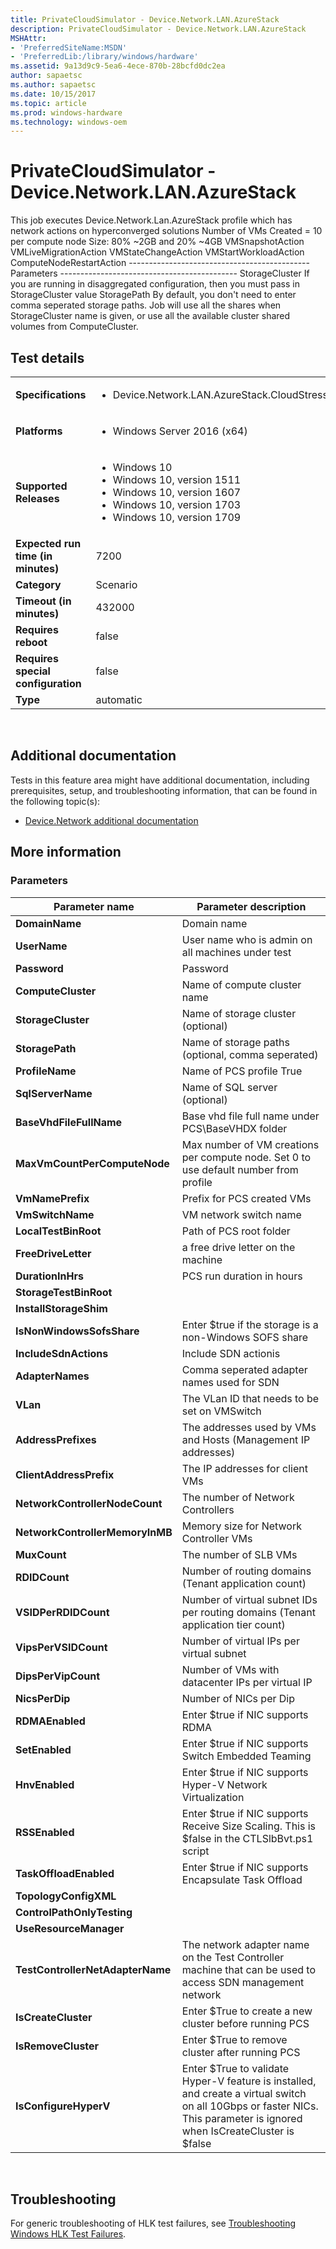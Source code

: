 ```yaml
---
title: PrivateCloudSimulator - Device.Network.LAN.AzureStack
description: PrivateCloudSimulator - Device.Network.LAN.AzureStack
MSHAttr:
- 'PreferredSiteName:MSDN'
- 'PreferredLib:/library/windows/hardware'
ms.assetid: 9a13d9c9-5ea6-4ece-870b-28bcfd0dc2ea
author: sapaetsc
ms.author: sapaetsc
ms.date: 10/15/2017
ms.topic: article
ms.prod: windows-hardware
ms.technology: windows-oem
---
```


# <span id="p_hlk_test.cc85c86e-2a90-42cb-a8a8-c272ce96950e"></span>PrivateCloudSimulator - Device.Network.LAN.AzureStack


This job executes Device.Network.Lan.AzureStack profile which has network actions on hyperconverged solutions Number of VMs Created = 10 per compute node Size: 80% ~2GB and 20% ~4GB VMSnapshotAction VMLiveMigrationAction VMStateChangeAction VMStartWorkloadAction ComputeNodeRestartAction --------------------------------------------- Parameters -------------------------------------------- StorageCluster If you are running in disaggregated configuration, then you must pass in StorageCluster value StoragePath By default, you don't need to enter comma seperated storage paths. Job will use all the shares when StorageCluster name is given, or use all the available cluster shared volumes from ComputeCluster.

## Test details
|||
|---|---|
| **Specifications**  | <ul><li>Device.Network.LAN.AzureStack.CloudStress</li></ul> |  
| **Platforms**   | <ul><li>Windows Server 2016 (x64)</li></ul> |
| **Supported Releases** | <ul><li>Windows 10</li><li>Windows 10, version 1511</li><li>Windows 10, version 1607</li><li>Windows 10, version 1703</li><li>Windows 10, version 1709</li></ul> |
|**Expected run time (in minutes)**| 7200 |
|**Category**| Scenario |
|**Timeout (in minutes)**| 432000 |
|**Requires reboot**| false |
|**Requires special configuration**| false |
|**Type**| automatic |

 

## <span id="Additional_documentation"></span><span id="additional_documentation"></span><span id="ADDITIONAL_DOCUMENTATION"></span>Additional documentation


Tests in this feature area might have additional documentation, including prerequisites, setup, and troubleshooting information, that can be found in the following topic(s):

-   [Device.Network additional documentation](device-network-additional-documentation.md)

## <span id="More_information"></span><span id="more_information"></span><span id="MORE_INFORMATION"></span>More information


### <span id="Parameters"></span><span id="parameters"></span><span id="PARAMETERS"></span>Parameters

| Parameter name                   | Parameter description                                                                                                                                                    |
|----------------------------------|--------------------------------------------------------------------------------------------------------------------------------------------------------------------------|
| **DomainName**                   | Domain name                                                                                                                                                              |
| **UserName**                     | User name who is admin on all machines under test                                                                                                                        |
| **Password**                     | Password                                                                                                                                                                 |
| **ComputeCluster**               | Name of compute cluster name                                                                                                                                             |
| **StorageCluster**               | Name of storage cluster (optional)                                                                                                                                       |
| **StoragePath**                  | Name of storage paths (optional, comma seperated)                                                                                                                        |
| **ProfileName**                  | Name of PCS profile True                                                                                                                                                 |
| **SqlServerName**                | Name of SQL server (optional)                                                                                                                                            |
| **BaseVhdFileFullName**          | Base vhd file full name under PCS\\BaseVHDX folder                                                                                                                       |
| **MaxVmCountPerComputeNode**     | Max number of VM creations per compute node. Set 0 to use default number from profile                                                                                    |
| **VmNamePrefix**                 | Prefix for PCS created VMs                                                                                                                                               |
| **VmSwitchName**                 | VM network switch name                                                                                                                                                   |
| **LocalTestBinRoot**             | Path of PCS root folder                                                                                                                                                  |
| **FreeDriveLetter**              | a free drive letter on the machine                                                                                                                                       |
| **DurationInHrs**                | PCS run duration in hours                                                                                                                                                |
| **StorageTestBinRoot**           |                                                                                                                                                                          |
| **InstallStorageShim**           |                                                                                                                                                                          |
| **IsNonWindowsSofsShare**        | Enter $true if the storage is a non-Windows SOFS share                                                                                                                   |
| **IncludeSdnActions**            | Include SDN actionis                                                                                                                                                     |
| **AdapterNames**                 | Comma seperated adapter names used for SDN                                                                                                                               |
| **VLan**                         | The VLan ID that needs to be set on VMSwitch                                                                                                                             |
| **AddressPrefixes**              | The addresses used by VMs and Hosts (Management IP addresses)                                                                                                            |
| **ClientAddressPrefix**          | The IP addresses for client VMs                                                                                                                                          |
| **NetworkControllerNodeCount**   | The number of Network Controllers                                                                                                                                        |
| **NetworkControllerMemoryInMB**  | Memory size for Network Controller VMs                                                                                                                                   |
| **MuxCount**                     | The number of SLB VMs                                                                                                                                                    |
| **RDIDCount**                    | Number of routing domains (Tenant application count)                                                                                                                     |
| **VSIDPerRDIDCount**             | Number of virtual subnet IDs per routing domains (Tenant application tier count)                                                                                         |
| **VipsPerVSIDCount**             | Number of virtual IPs per virtual subnet                                                                                                                                 |
| **DipsPerVipCount**              | Number of VMs with datacenter IPs per virtual IP                                                                                                                         |
| **NicsPerDip**                   | Number of NICs per Dip                                                                                                                                                   |
| **RDMAEnabled**                  | Enter $true if NIC supports RDMA                                                                                                                                         |
| **SetEnabled**                   | Enter $true if NIC supports Switch Embedded Teaming                                                                                                                      |
| **HnvEnabled**                   | Enter $true if NIC supports Hyper-V Network Virtualization                                                                                                               |
| **RSSEnabled**                   | Enter $true if NIC supports Receive Size Scaling. This is $false in the CTLSlbBvt.ps1 script                                                                             |
| **TaskOffloadEnabled**           | Enter $true if NIC supports Encapsulate Task Offload                                                                                                                     |
| **TopologyConfigXML**            |                                                                                                                                                                          |
| **ControlPathOnlyTesting**       |                                                                                                                                                                          |
| **UseResourceManager**           |                                                                                                                                                                          |
| **TestControllerNetAdapterName** | The network adapter name on the Test Controller machine that can be used to access SDN management network                                                                |
| **IsCreateCluster**              | Enter $True to create a new cluster before running PCS                                                                                                                   |
| **IsRemoveCluster**              | Enter $True to remove cluster after running PCS                                                                                                                          |
| **IsConfigureHyperV**            | Enter $True to validate Hyper-V feature is installed, and create a virtual switch on all 10Gbps or faster NICs. This parameter is ignored when IsCreateCluster is $false |

 

## <span id="Troubleshooting"></span><span id="troubleshooting"></span><span id="TROUBLESHOOTING"></span>Troubleshooting


For generic troubleshooting of HLK test failures, see [Troubleshooting Windows HLK Test Failures](..\user\troubleshooting-windows-hlk-test-failures.md).

 

 







